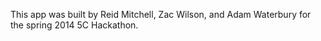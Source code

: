 This app was built by Reid Mitchell, Zac Wilson, and Adam Waterbury for the spring 2014 5C Hackathon.
